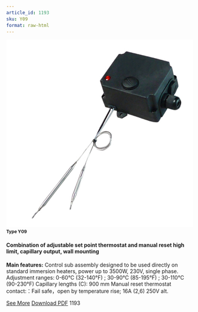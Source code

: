 ```yaml
---
article_id: 1193
sku: Y09
format: raw-html
---
```

 <!--  <span class="tag-top">New</span> --> 
 <img src="../new-images/Y09.jpg" class="card-imgs mb-2">
 <small class="text-grey mb-2"><b>Type Y09</b> </small>
 <h4>Combination of adjustable set point thermostat and manual reset high limit, capillary output, wall mounting</h4>
 <p><b>Main features:</b> Control sub assembly designed to be used directly on standard immersion heaters, power up to 3500W, 230V, single phase. 
 Adjustment ranges: 0-60&#xB0;C (32-140&#xB0;F) ; 30-90&#xB0;C (85-195&#xB0;F) ; 30-110&#xB0;C (90-230&#xB0;F)
 Capillary lengths (C): 900 mm
 Manual reset thermostat contact:&#xFF1A;Fail safe&#xFF0C;open by temperature rise; 16A (2,6) 250V alt.</p>
 <div class="btns">
 <a href="../en/y09.html" class="btn-red">See More</a>
 <a href="../en/pdf/Y09-EN-20150717.pdf" target="_blank" class="btn-red">Download PDF</a>
 <!-- <a href="javascript:void(0);" class="access-link"> Access full catalogue <i class="fa fa-external-link" aria-hidden="true"></i> </a> -->
 <span class="number-btn">1193</span>
 </div>
 